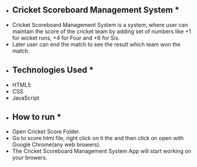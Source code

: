 

* Cricket Scoreboard Management System *
  ------------------------------------

- Cricket Scoreboard Management System is a system, where user can maintain the score of the cricket team 
  by adding set of numbers like +1 for wicket runs, +4 for Four and +6 for Six. 
- Later user can end the match to see the result which team won the match.



* Technologies Used *
  -----------------

- HTML5
- CSS
- JavaScript



* How to run *
  ----------

- Open Cricket Score Folder.
- Go to score.html file, right click on it the and then click on open with Google Chrome(any web browers).
- The Cricket Scoreboard Management System App will start working on your browers.
